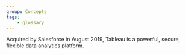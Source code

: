 ```yaml
---
group: Concepts
tags:
    - glossary
---
```

Acquired by Salesforce in August 2019, Tableau is a powerful, secure, flexible data analytics platform.